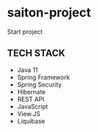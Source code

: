 # saiton-project

Start project

## TECH STACK 

- Java 11
- Spring Framework
- Spring Security
- Hibernate
- REST API
- JavaScript
- View.JS
- Liquibase 

